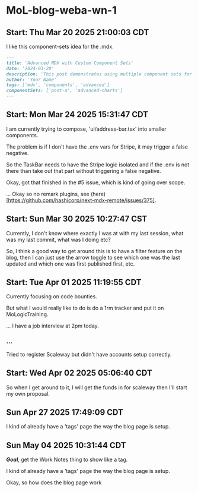 # MoL-blog-weba-wn-1

## Start: Thu Mar 20 2025 21:00:03 CDT

I like this component-sets idea for the .mdx.

```md
---
title: 'Advanced MDX with Custom Component Sets'
date: '2024-03-20'
description: 'This post demonstrates using multiple component sets for rich content'
author: 'Your Name'
tags: ['mdx', 'components', 'advanced']
componentSets: ['post-a', 'advanced-charts']
---
```

## Start: Mon Mar 24 2025 15:31:47 CDT

I am currently trying to compose, 'ui/address-bar.tsx' into smaller components.

The problem is if I don't have the .env vars for Stripe, it may trigger a false negative.

So the TaskBar needs to have the Stripe logic isolated and if the .env is not there than take out that part without triggering a false negative.

Okay, got that finished in the #5 issue, which is kind of going over scope. 

... Okay so no remark plugins, see (here)[https://github.com/hashicorp/next-mdx-remote/issues/375].

## Start: Sun Mar 30 2025 10:27:47 CST

Currently, I don't know where exactly I was at with my last session, what was my last commit, what was I doing etc? 

So, I think a good way to get around this is to have a filter feature on the blog, then I can just use the arrow toggle to see which one was the last updated and which one was first published first, etc.


## Start: Tue Apr 01 2025 11:19:55 CDT

Currently focusing on code bounties. 

But what I would really like to do is do a 1rm tracker and put it on MoLogicTraining.

... I have a job interview at 2pm today. 


### ... 

Tried to register Scaleway but didn't have accounts setup correctly. 


## Start: Wed Apr 02 2025 05:06:40 CDT

So when I get around to it, I will get the funds in for scaleway then I'll start my own proposal. 


## Sun Apr 27 2025 17:49:09 CDT


I kind of already have a 'tags' page the way the blog page is setup.

## Sun May 04 2025 10:31:44 CDT

***Goal***, get the Work Notes thing to show like a tag.

I kind of already have a 'tags' page the way the blog page is setup.

Okay, so how does the blog page work 
